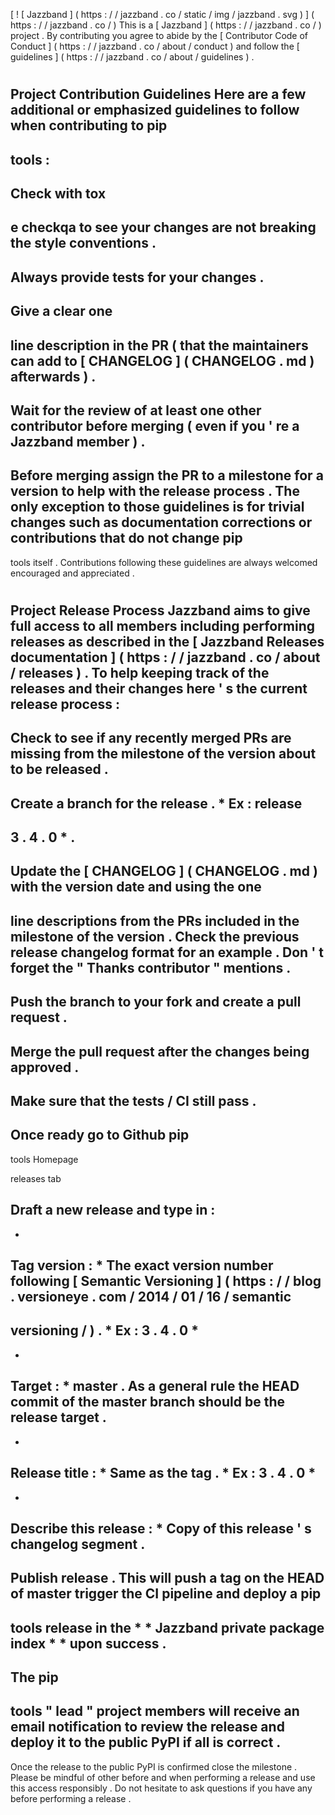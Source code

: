 [
!
[
Jazzband
]
(
https
:
/
/
jazzband
.
co
/
static
/
img
/
jazzband
.
svg
)
]
(
https
:
/
/
jazzband
.
co
/
)
This
is
a
[
Jazzband
]
(
https
:
/
/
jazzband
.
co
/
)
project
.
By
contributing
you
agree
to
abide
by
the
[
Contributor
Code
of
Conduct
]
(
https
:
/
/
jazzband
.
co
/
about
/
conduct
)
and
follow
the
[
guidelines
]
(
https
:
/
/
jazzband
.
co
/
about
/
guidelines
)
.
#
#
Project
Contribution
Guidelines
Here
are
a
few
additional
or
emphasized
guidelines
to
follow
when
contributing
to
pip
-
tools
:
-
Check
with
tox
-
e
checkqa
to
see
your
changes
are
not
breaking
the
style
conventions
.
-
Always
provide
tests
for
your
changes
.
-
Give
a
clear
one
-
line
description
in
the
PR
(
that
the
maintainers
can
add
to
[
CHANGELOG
]
(
CHANGELOG
.
md
)
afterwards
)
.
-
Wait
for
the
review
of
at
least
one
other
contributor
before
merging
(
even
if
you
'
re
a
Jazzband
member
)
.
-
Before
merging
assign
the
PR
to
a
milestone
for
a
version
to
help
with
the
release
process
.
The
only
exception
to
those
guidelines
is
for
trivial
changes
such
as
documentation
corrections
or
contributions
that
do
not
change
pip
-
tools
itself
.
Contributions
following
these
guidelines
are
always
welcomed
encouraged
and
appreciated
.
#
#
Project
Release
Process
Jazzband
aims
to
give
full
access
to
all
members
including
performing
releases
as
described
in
the
[
Jazzband
Releases
documentation
]
(
https
:
/
/
jazzband
.
co
/
about
/
releases
)
.
To
help
keeping
track
of
the
releases
and
their
changes
here
'
s
the
current
release
process
:
-
Check
to
see
if
any
recently
merged
PRs
are
missing
from
the
milestone
of
the
version
about
to
be
released
.
-
Create
a
branch
for
the
release
.
*
Ex
:
release
-
3
.
4
.
0
*
.
-
Update
the
[
CHANGELOG
]
(
CHANGELOG
.
md
)
with
the
version
date
and
using
the
one
-
line
descriptions
from
the
PRs
included
in
the
milestone
of
the
version
.
Check
the
previous
release
changelog
format
for
an
example
.
Don
'
t
forget
the
"
Thanks
contributor
"
mentions
.
-
Push
the
branch
to
your
fork
and
create
a
pull
request
.
-
Merge
the
pull
request
after
the
changes
being
approved
.
-
Make
sure
that
the
tests
/
CI
still
pass
.
-
Once
ready
go
to
Github
pip
-
tools
Homepage
>
releases
tab
>
Draft
a
new
release
and
type
in
:
-
*
Tag
version
:
*
The
exact
version
number
following
[
Semantic
Versioning
]
(
https
:
/
/
blog
.
versioneye
.
com
/
2014
/
01
/
16
/
semantic
-
versioning
/
)
.
*
Ex
:
3
.
4
.
0
*
-
*
Target
:
*
master
.
As
a
general
rule
the
HEAD
commit
of
the
master
branch
should
be
the
release
target
.
-
*
Release
title
:
*
Same
as
the
tag
.
*
Ex
:
3
.
4
.
0
*
-
*
Describe
this
release
:
*
Copy
of
this
release
'
s
changelog
segment
.
-
Publish
release
.
This
will
push
a
tag
on
the
HEAD
of
master
trigger
the
CI
pipeline
and
deploy
a
pip
-
tools
release
in
the
*
*
Jazzband
private
package
index
*
*
upon
success
.
-
The
pip
-
tools
"
lead
"
project
members
will
receive
an
email
notification
to
review
the
release
and
deploy
it
to
the
public
PyPI
if
all
is
correct
.
-
Once
the
release
to
the
public
PyPI
is
confirmed
close
the
milestone
.
Please
be
mindful
of
other
before
and
when
performing
a
release
and
use
this
access
responsibly
.
Do
not
hesitate
to
ask
questions
if
you
have
any
before
performing
a
release
.
